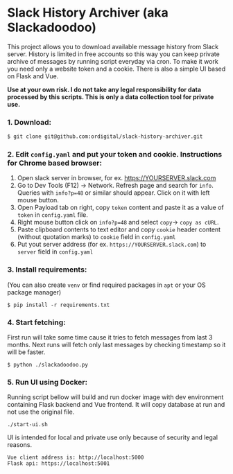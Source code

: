 # Slack History Archiver (aka Slackadoodoo)

This project allows you to download available message history from Slack server. History is limited in free accounts so this way you can keep private archive of messages by running script everyday via cron. To make it work you need only a website token and a cookie. There is also a simple UI based on Flask and Vue.

**Use at your own risk. I do not take any legal responsibility for data processed by this scripts. This is only a data collection tool for private use.**

### 1. Download:

```bash
$ git clone git@github.com:ordigital/slack-history-archiver.git
```

### 2. Edit `config.yaml` and put your token and cookie. Instructions for Chrome based browser:

1. Open slack server in browser, for ex. https://YOURSERVER.slack.com
2. Go to Dev Tools (F12) → Network. Refresh page and search for `info`. Queries with `info?p=48` or similar should appear. Click on it with left mouse button.
3. Open Payload tab on right, copy `token` content and paste it as a value of `token` in `config.yaml` file.
4. Right mouse button click on `info?p=48` and select `copy`→ `copy as cURL`.
5. Paste clipboard contents to text editor and copy `cookie` header content (without quotation marks) to `cookie` field in `config.yaml`
6. Put yout server address (for ex. `https://YOURSERVER.slack.com`) to `server` field in `config.yaml`

### 3. Install requirements:

(You can also create `venv` or find required packages in `apt` or your OS package manager)

```
$ pip install -r requirements.txt
```

### 4. Start fetching:

First run will take some time cause it tries to fetch messages from last 3 months. Next runs will fetch only last messages by checking timestamp so it will be faster.

```
$ python ./slackadoodoo.py
```

### 5. Run UI using Docker:

Running script bellow will build and run docker image with dev environment containing Flask backend and Vue frontend. It will copy database at run and not use the original file. 

```
./start-ui.sh
```
UI is intended for local and private use only because of security and legal reasons.
```
Vue client address is: http://localhost:5000 
Flask api: https://localhost:5001
```



